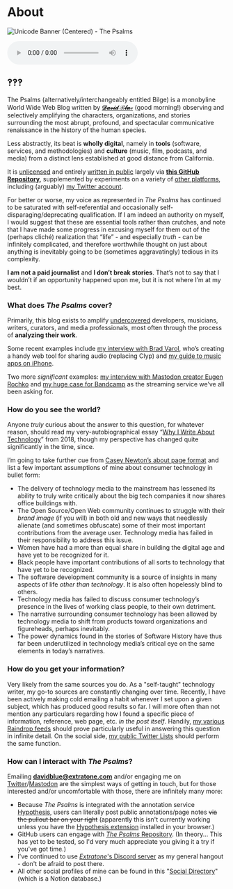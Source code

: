 # About

![Unicode Banner (Centered) - The Psalms](https://i.snap.as/zk0pP5fk.png)

<audio controls>
  <source src="https://github.com/extratone/bilge/raw/main/audio/Ride%20The%20Storm.mp3">
</audio>

## ‽‽‽

The Psalms (alternatively/interchangeably entitled Bilge) is a monobyline World Wide Web Blog written by [**𝒟𝒶𝓋𝒾𝒹 ℬ𝓁𝓊ℯ**](https://bit.ly/whoisdavidblue) (good morning!) observing and selectively amplifying the characters, organizations, and stories surrounding the most abrupt, profound, and spectacular communicative renaissance in the history of the human species. 

Less abstractly, its beat is **wholly digital**, namely in **tools** (software, services, and methodologies) and **culture** (music, film, podcasts, and media) from a distinct lens established at good distance from California.

It is [unlicensed](https://gist.github.com/extratone/140a11428b5dd1dda500b3928e0438b1) and entirely [written in public](https://tomcritchlow.com/2020/07/23/thinking-in-public/) largely via [**this GitHub Repository**](https://github.com/extratone/bilge), supplemented by experiments on a variety of [other platforms](https://www.notion.so/rotund/9fdc8e9610b34b8f991ebc148b760055?v=c170b58650c04fbdb7adc551a73d16a7), including (arguably) [my Twitter account](https://twitter.com/NeoYokel).

For better or worse, my voice as represented in _The Psalms_ has continued to be saturated with self-referential and occasionally self-disparaging/deprecating qualification. If I am indeed an authority on myself, I would suggest that these are essential tools rather than crutches, and note that I have made some progress in excusing myself for them out of the (perhaps cliché) realization that “life” - and especially _truth_ - can be infinitely complicated, and therefore worthwhile thought on just about anything is inevitably going to be (sometimes aggravatingly) tedious in its complexity.

**I am not a paid journalist** and **I don’t break stories**. That’s not to say that I wouldn’t if an opportunity happened upon me, but it is not where I’m at my best.

### What does *The Psalms* cover?

Primarily, this blog exists to amplify [undercovered](https://github.com/extratone/bilge/wiki/Terminology---Undercovered) developers, musicians, writers, curators, and media professionals, most often through the process of **analyzing their work**. 

Some recent examples include [my interview with Brad Varol](https://anchor.fm/davidblue/episodes/Brad-Varol--Father-of-Whyp-es12ge), who’s creating a handy web tool for sharing audio (replacing Clyp) and [my guide to music apps on iPhone](https://bilge.world/iphone-ios-music-apps).

Two more _significant_ examples: [my interview with Mastodon creator Eugen Rochko](https://bilge.world/eugen-rochko-interview) and [my huge case for Bandcamp](https://bilge.world/bandcamp-streaming-music) as the streaming service we’ve all been asking for.

### How do you see the world?

Anyone _truly_ curious about the answer to this question, for whatever reason, should read my very-autobiographical essay “[Why I Write About Technology](https://bilge.world/why)” from 2018, though my perspective has changed quite significantly in the time, since. 

I’m going to take further cue from [Casey Newton’s about page format](https://www.notion.so/About-Platformer-22cd48a5514d404b9c2dd130d7724b93) and list a few important assumptions of mine about consumer technology in bullet form:

* The delivery of technology media to the mainstream has lessened its ability to truly write critically about the big tech companies it now shares office buildings with.
* The Open Source/Open Web community continues to struggle with their _brand image_ (if you will) in both old and new ways that needlessly alienate (and sometimes obfuscate) some of their most important contributions from the average user. Technology media has failed in their responsibility to address this issue.
* Women have had a more than equal share in building the digital age and have yet to be recognized for it. 
* Black people have important contributions of all sorts to technology that have yet to be recognized.
* The software development community is a source of insights in many aspects of life _other than technology_. It is also often hopelessly blind to others. 
* Technology media has failed to discuss consumer technology’s presence in the lives of working class people, to their own detriment.
* The narrative surrounding consumer technology has been allowed by technology media to shift from products toward organizations and figureheads, perhaps inevitably. 
* The power dynamics found in the stories of Software History have thus far been underutilized in technology media’s critical eye on the same elements in today’s narratives.

### How do you get your information?

Very likely from the same sources you do. As a "self-taught" technology writer, my go-to sources are constantly changing over time. Recently, I have been actively making cold emailing a habit whenever I set upon a given subject, which has produced good results so far. I will more often than not mention any particulars regarding how I found a specific piece of information, reference, web page, etc. *in the post itself*. Handily, [my various Raindrop feeds](https://raindrop.io/user/517010) should prove particularly useful in answering this question in infinite detail. On the social side, [my public Twitter Lists](https://twitter.com/NeoYokel/lists) should perform the same function.

### How can I interact with *The Psalms*?

Emailing [**davidblue@extratone.com**](mailto:davidblue@extratone.com) and/or engaging me on [Twitter](https://twitter.com/NeoYokel)/[Mastodon](https://mastodon.social/@DavidBlue) are the simplest ways of getting in touch, but for those interested and/or uncomfortable with those, there are infinitely many more:

* Because *The Psalms* is integrated with the annotation service [Hypothesis](https://hypothes.is/), users can literally post public annotations/page notes ~~via the pullout bar on your right~~ (apparently this isn't currently working unless you have the [Hypothesis extension](https://web.hypothes.is/start/) installed in your browser.)
* GitHub users can engage with [*The Psalms* Repository](https://github.com/extratone/bilge). (In theory... This has yet to be tested, so I'd very much appreciate you giving it a try if you've got time.)
* I've continued to use [*Extratone*'s Discord server](https://discord.gg/0b9KQUKP858b0iZF) as my general hangout - don't be afraid to post there.
* All other social profiles of mine can be found in this "[Social Directory](https://www.notion.so/rotund/Social-Directory-aea1bee51a64461b91bf4de241a4a16d)" (which is a Notion database.)

<!--emailsub-->